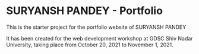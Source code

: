 # SURYANSH PANDEY - Portfolio

This is the starter project for the portfolio website of SURYANSH PANDEY 

It has been created for the web development workshop at GDSC Shiv Nadar University, taking place from October 20, 2021 to November 1, 2021.
